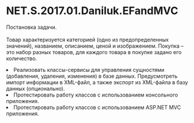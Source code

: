 # NET.S.2017.01.Daniluk.EFandMVC
Постановка задачи. <br><br>
Товар характеризуется категорией (одно из предопределенных значений), названием, описанием, ценой и изображением. Покупка – это набор разных товаров, для каждого товара в покупке задано его количество.<br>
<li>Реализовать классы-сервисы для управления сущностями (добавления, удаления, изменения) в базе данных. Предусмотреть импорт информации в XML-файл, а также экспорт из XML-файла в базу данных (опционально).</li>
<li>Протестировать работу классов с использованием консольного приложения.</li>
<li>Протестировать работу классов с использованием ASP.NET MVC приложения.</li>
